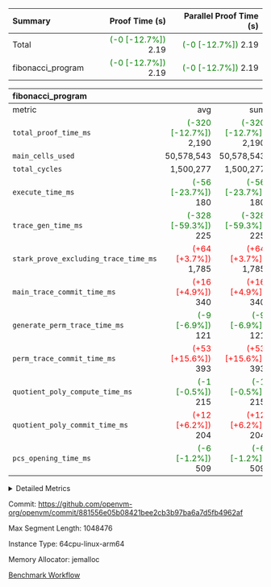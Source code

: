 | Summary | Proof Time (s) | Parallel Proof Time (s) |
|:---|---:|---:|
| Total | <span style='color: green'>(-0 [-12.7%])</span> 2.19 | <span style='color: green'>(-0 [-12.7%])</span> 2.19 |
| fibonacci_program | <span style='color: green'>(-0 [-12.7%])</span> 2.19 | <span style='color: green'>(-0 [-12.7%])</span> 2.19 |


| fibonacci_program |||||
|:---|---:|---:|---:|---:|
|metric|avg|sum|max|min|
| `total_proof_time_ms ` | <span style='color: green'>(-320 [-12.7%])</span> 2,190 | <span style='color: green'>(-320 [-12.7%])</span> 2,190 | <span style='color: green'>(-320 [-12.7%])</span> 2,190 | <span style='color: green'>(-320 [-12.7%])</span> 2,190 |
| `main_cells_used     ` |  50,578,543 |  50,578,543 |  50,578,543 |  50,578,543 |
| `total_cycles        ` |  1,500,277 |  1,500,277 |  1,500,277 |  1,500,277 |
| `execute_time_ms     ` | <span style='color: green'>(-56 [-23.7%])</span> 180 | <span style='color: green'>(-56 [-23.7%])</span> 180 | <span style='color: green'>(-56 [-23.7%])</span> 180 | <span style='color: green'>(-56 [-23.7%])</span> 180 |
| `trace_gen_time_ms   ` | <span style='color: green'>(-328 [-59.3%])</span> 225 | <span style='color: green'>(-328 [-59.3%])</span> 225 | <span style='color: green'>(-328 [-59.3%])</span> 225 | <span style='color: green'>(-328 [-59.3%])</span> 225 |
| `stark_prove_excluding_trace_time_ms` | <span style='color: red'>(+64 [+3.7%])</span> 1,785 | <span style='color: red'>(+64 [+3.7%])</span> 1,785 | <span style='color: red'>(+64 [+3.7%])</span> 1,785 | <span style='color: red'>(+64 [+3.7%])</span> 1,785 |
| `main_trace_commit_time_ms` | <span style='color: red'>(+16 [+4.9%])</span> 340 | <span style='color: red'>(+16 [+4.9%])</span> 340 | <span style='color: red'>(+16 [+4.9%])</span> 340 | <span style='color: red'>(+16 [+4.9%])</span> 340 |
| `generate_perm_trace_time_ms` | <span style='color: green'>(-9 [-6.9%])</span> 121 | <span style='color: green'>(-9 [-6.9%])</span> 121 | <span style='color: green'>(-9 [-6.9%])</span> 121 | <span style='color: green'>(-9 [-6.9%])</span> 121 |
| `perm_trace_commit_time_ms` | <span style='color: red'>(+53 [+15.6%])</span> 393 | <span style='color: red'>(+53 [+15.6%])</span> 393 | <span style='color: red'>(+53 [+15.6%])</span> 393 | <span style='color: red'>(+53 [+15.6%])</span> 393 |
| `quotient_poly_compute_time_ms` | <span style='color: green'>(-1 [-0.5%])</span> 215 | <span style='color: green'>(-1 [-0.5%])</span> 215 | <span style='color: green'>(-1 [-0.5%])</span> 215 | <span style='color: green'>(-1 [-0.5%])</span> 215 |
| `quotient_poly_commit_time_ms` | <span style='color: red'>(+12 [+6.2%])</span> 204 | <span style='color: red'>(+12 [+6.2%])</span> 204 | <span style='color: red'>(+12 [+6.2%])</span> 204 | <span style='color: red'>(+12 [+6.2%])</span> 204 |
| `pcs_opening_time_ms ` | <span style='color: green'>(-6 [-1.2%])</span> 509 | <span style='color: green'>(-6 [-1.2%])</span> 509 | <span style='color: green'>(-6 [-1.2%])</span> 509 | <span style='color: green'>(-6 [-1.2%])</span> 509 |



<details>
<summary>Detailed Metrics</summary>

| group | num_segments | keygen_time_ms | commit_exe_time_ms |
| --- | --- | --- | --- |
| fibonacci_program | 1 | 283 | 5 | 

| group | air_name | quotient_deg | interactions | constraints |
| --- | --- | --- | --- | --- |
| fibonacci_program | AccessAdapterAir<16> | 2 | 5 | 12 | 
| fibonacci_program | AccessAdapterAir<2> | 2 | 5 | 12 | 
| fibonacci_program | AccessAdapterAir<32> | 2 | 5 | 12 | 
| fibonacci_program | AccessAdapterAir<4> | 2 | 5 | 12 | 
| fibonacci_program | AccessAdapterAir<8> | 2 | 5 | 12 | 
| fibonacci_program | BitwiseOperationLookupAir<8> | 2 | 2 | 4 | 
| fibonacci_program | MemoryMerkleAir<8> | 2 | 4 | 39 | 
| fibonacci_program | PersistentBoundaryAir<8> | 2 | 3 | 7 | 
| fibonacci_program | PhantomAir | 2 | 3 | 5 | 
| fibonacci_program | Poseidon2PeripheryAir<BabyBearParameters>, 1> | 2 | 1 | 286 | 
| fibonacci_program | ProgramAir | 1 | 1 | 4 | 
| fibonacci_program | RangeTupleCheckerAir<2> | 1 | 1 | 4 | 
| fibonacci_program | Rv32HintStoreAir | 2 | 18 | 28 | 
| fibonacci_program | VariableRangeCheckerAir | 1 | 1 | 4 | 
| fibonacci_program | VmAirWrapper<Rv32BaseAluAdapterAir, BaseAluCoreAir<4, 8> | 2 | 20 | 37 | 
| fibonacci_program | VmAirWrapper<Rv32BaseAluAdapterAir, LessThanCoreAir<4, 8> | 2 | 18 | 40 | 
| fibonacci_program | VmAirWrapper<Rv32BaseAluAdapterAir, ShiftCoreAir<4, 8> | 2 | 24 | 91 | 
| fibonacci_program | VmAirWrapper<Rv32BranchAdapterAir, BranchEqualCoreAir<4> | 2 | 11 | 20 | 
| fibonacci_program | VmAirWrapper<Rv32BranchAdapterAir, BranchLessThanCoreAir<4, 8> | 2 | 13 | 35 | 
| fibonacci_program | VmAirWrapper<Rv32CondRdWriteAdapterAir, Rv32JalLuiCoreAir> | 2 | 10 | 18 | 
| fibonacci_program | VmAirWrapper<Rv32JalrAdapterAir, Rv32JalrCoreAir> | 2 | 16 | 20 | 
| fibonacci_program | VmAirWrapper<Rv32LoadStoreAdapterAir, LoadSignExtendCoreAir<4, 8> | 2 | 18 | 33 | 
| fibonacci_program | VmAirWrapper<Rv32LoadStoreAdapterAir, LoadStoreCoreAir<4> | 2 | 17 | 40 | 
| fibonacci_program | VmAirWrapper<Rv32MultAdapterAir, DivRemCoreAir<4, 8> | 2 | 25 | 84 | 
| fibonacci_program | VmAirWrapper<Rv32MultAdapterAir, MulHCoreAir<4, 8> | 2 | 24 | 31 | 
| fibonacci_program | VmAirWrapper<Rv32MultAdapterAir, MultiplicationCoreAir<4, 8> | 2 | 19 | 19 | 
| fibonacci_program | VmAirWrapper<Rv32RdWriteAdapterAir, Rv32AuipcCoreAir> | 2 | 12 | 14 | 
| fibonacci_program | VmConnectorAir | 2 | 5 | 11 | 

| group | air_name | segment | rows | prep_cols | perm_cols | main_cols | cells |
| --- | --- | --- | --- | --- | --- | --- | --- |
| fibonacci_program | AccessAdapterAir<16> | 0 | 1 |  | 16 | 25 | 41 | 
| fibonacci_program | AccessAdapterAir<2> | 0 | 1 |  | 16 | 11 | 27 | 
| fibonacci_program | AccessAdapterAir<32> | 0 | 1 |  | 16 | 41 | 57 | 
| fibonacci_program | AccessAdapterAir<4> | 0 | 1 |  | 16 | 13 | 29 | 
| fibonacci_program | AccessAdapterAir<8> | 0 | 128 |  | 16 | 17 | 4,224 | 
| fibonacci_program | BitwiseOperationLookupAir<8> | 0 | 65,536 | 3 | 8 | 2 | 655,360 | 
| fibonacci_program | MemoryMerkleAir<8> | 0 | 512 |  | 16 | 32 | 24,576 | 
| fibonacci_program | PersistentBoundaryAir<8> | 0 | 128 |  | 12 | 20 | 4,096 | 
| fibonacci_program | PhantomAir | 0 | 1 |  | 12 | 6 | 18 | 
| fibonacci_program | Poseidon2PeripheryAir<BabyBearParameters>, 1> | 0 | 256 |  | 8 | 300 | 78,848 | 
| fibonacci_program | ProgramAir | 0 | 8,192 |  | 8 | 10 | 147,456 | 
| fibonacci_program | RangeTupleCheckerAir<2> | 0 | 524,288 | 2 | 8 | 1 | 4,718,592 | 
| fibonacci_program | Rv32HintStoreAir | 0 | 4 |  | 44 | 32 | 304 | 
| fibonacci_program | VariableRangeCheckerAir | 0 | 262,144 | 2 | 8 | 1 | 2,359,296 | 
| fibonacci_program | VmAirWrapper<Rv32BaseAluAdapterAir, BaseAluCoreAir<4, 8> | 0 | 1,048,576 |  | 52 | 36 | 92,274,688 | 
| fibonacci_program | VmAirWrapper<Rv32BaseAluAdapterAir, LessThanCoreAir<4, 8> | 0 | 524,288 |  | 40 | 37 | 40,370,176 | 
| fibonacci_program | VmAirWrapper<Rv32BranchAdapterAir, BranchEqualCoreAir<4> | 0 | 262,144 |  | 28 | 26 | 14,155,776 | 
| fibonacci_program | VmAirWrapper<Rv32BranchAdapterAir, BranchLessThanCoreAir<4, 8> | 0 | 8 |  | 32 | 32 | 512 | 
| fibonacci_program | VmAirWrapper<Rv32CondRdWriteAdapterAir, Rv32JalLuiCoreAir> | 0 | 131,072 |  | 28 | 18 | 6,029,312 | 
| fibonacci_program | VmAirWrapper<Rv32JalrAdapterAir, Rv32JalrCoreAir> | 0 | 32 |  | 36 | 28 | 2,048 | 
| fibonacci_program | VmAirWrapper<Rv32LoadStoreAdapterAir, LoadStoreCoreAir<4> | 0 | 128 |  | 52 | 41 | 11,904 | 
| fibonacci_program | VmAirWrapper<Rv32RdWriteAdapterAir, Rv32AuipcCoreAir> | 0 | 16 |  | 28 | 20 | 768 | 
| fibonacci_program | VmConnectorAir | 0 | 2 | 1 | 16 | 5 | 42 | 

| group | segment | trace_gen_time_ms | total_proof_time_ms | total_cycles | total_cells | stark_prove_excluding_trace_time_ms | quotient_poly_compute_time_ms | quotient_poly_commit_time_ms | perm_trace_commit_time_ms | pcs_opening_time_ms | main_trace_commit_time_ms | main_cells_used | generate_perm_trace_time_ms | execute_time_ms |
| --- | --- | --- | --- | --- | --- | --- | --- | --- | --- | --- | --- | --- | --- | --- |
| fibonacci_program | 0 | 225 | 2,190 | 1,500,277 | 160,838,150 | 1,785 | 215 | 204 | 393 | 509 | 340 | 50,578,543 | 121 | 180 | 

| group | segment | trace_height_constraint | weighted_sum | threshold |
| --- | --- | --- | --- | --- |
| fibonacci_program | 0 | 0 | 3,932,542 | 2,013,265,921 | 
| fibonacci_program | 0 | 1 | 10,749,412 | 2,013,265,921 | 
| fibonacci_program | 0 | 2 | 1,966,271 | 2,013,265,921 | 
| fibonacci_program | 0 | 3 | 10,749,540 | 2,013,265,921 | 
| fibonacci_program | 0 | 4 | 1,664 | 2,013,265,921 | 
| fibonacci_program | 0 | 5 | 640 | 2,013,265,921 | 
| fibonacci_program | 0 | 6 | 7,209,100 | 2,013,265,921 | 
| fibonacci_program | 0 | 7 |  | 2,013,265,921 | 
| fibonacci_program | 0 | 8 | 35,535,121 | 2,013,265,921 | 

</details>


Commit: https://github.com/openvm-org/openvm/commit/881556e05b08421bee2cb3b97ba6a7d5fb4962af

Max Segment Length: 1048476

Instance Type: 64cpu-linux-arm64

Memory Allocator: jemalloc

[Benchmark Workflow](https://github.com/openvm-org/openvm/actions/runs/15336797967)
